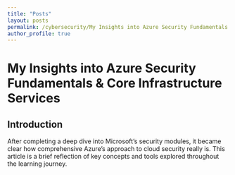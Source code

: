 ```yaml
---
title: "Posts"
layout: posts
permalink: /cybersecurity/My Insights into Azure Security Fundamentals & Core Infrastructure Services/
author_profile: true
---
```

# My Insights into Azure Security Fundamentals & Core Infrastructure Services

## Introduction

After completing a deep dive into Microsoft’s security modules, it became clear how comprehensive Azure’s approach to cloud security really is. This article is a brief reflection of key concepts and tools explored throughout the learning journey.
<!--more-->
